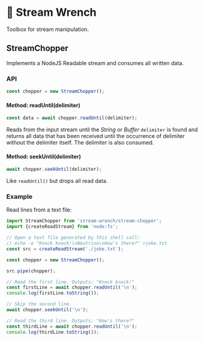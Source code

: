 # 🔧 Stream Wrench

Toolbox for stream manipulation.

## StreamChopper

Implements a NodeJS Readable stream and consumes all written data.

### API

```js
const chopper = new StreamChopper();
```

#### Method: readUntil(delimiter)

```js
const data = await chopper.readUntil(delimiter);
```

Reads from the input stream until the *String* or *Buffer* `delimiter` is found and returns all data that has been received until the occurrence of delimiter without the delimiter itself. The delimiter is also consumed.

#### Method: seekUntil(delimiter)

```js
await chopper.seekUntil(delimiter);
```

Like `readUntil()` but drops all read data.

### Example

Read lines from a text file:

```js
import StreamChopper from 'stream-wrench/stream-chopper';
import {createReadStream} from 'node:fs';

// Open a text file generated by this shell call:
// echo -e "Knock knock!\nNeutrino\nHow's there?" >joke.txt
const src = createReadStream('./joke.txt');

const chopper = new StreamChopper();

src.pipe(chopper);

// Read the first line. Outputs: "Knock knock!"
const firstLine = await chopper.readUntil('\n');
console.log(firstLine.toString());

// Skip the second line.
await chopper.seekUntil('\n');

// Read the third line. Outputs: "How's there?"
const thirdLine = await chopper.readUntil('\n');
console.log(thirdLine.toString());
```
